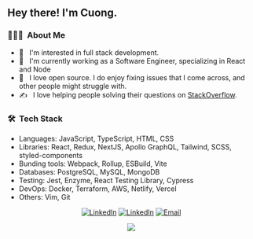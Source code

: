 <h2> Hey there! I'm Cuong.</h2>

<h3> 👨🏻‍💻 &nbsp;About Me </h3>

- 🧐 &nbsp; I'm interested in full stack development.
- 💼 &nbsp; I'm currently working as a Software Engineer, specializing in React and Node
- 🌱 &nbsp; I love open source. I do enjoy fixing issues that I come across, and other people might struggle with.
- ✍️ &nbsp; I love helping people solving their questions on [StackOverflow](https://stackoverflow.com/users/7811940/cuong-vu).

<h3> 🛠 &nbsp;Tech Stack</h3>

- Languages: JavaScript, TypeScript, HTML, CSS
- Libraries: React, Redux, NextJS, Apollo GraphQL, Tailwind, SCSS, styled-components
- Bunding tools: Webpack, Rollup, ESBuild, Vite
- Databases: PostgreSQL, MySQL, MongoDB
- Testing: Jest, Enzyme, React Testing Library, Cypress
- DevOps: Docker, Terraform, AWS, Netlify, Vercel
- Others: Vim, Git

<p align="center">
<a href="https://www.linkedin.com/in/vuhuucuong" target="_blank"><img alt="LinkedIn" src="https://img.shields.io/badge/LinkedIn-0077B5?style=for-the-badge&logo=linkedin&logoColor=white"></a>
<a href="https://www.linkedin.com/in/vuhuucuong" target="_blank"><img alt="LinkedIn" src="https://img.shields.io/badge/stack%20overflow-FE7A16?logo=stack-overflow&logoColor=white&style=for-the-badge"></a>
<a href="mailto:vuhuucuong1310@gmail.com" target="_blank"><img alt="Email" src="https://img.shields.io/badge/Gmail-D14836?style=for-the-badge&logo=gmail&logoColor=white"></a>
</p>
<p align="center">
<a href="https://github.com/vuhuucuong">
  <img align="center" src="https://github-readme-stats.vercel.app/api?username=vuhuucuong" />
</a>
</p>
